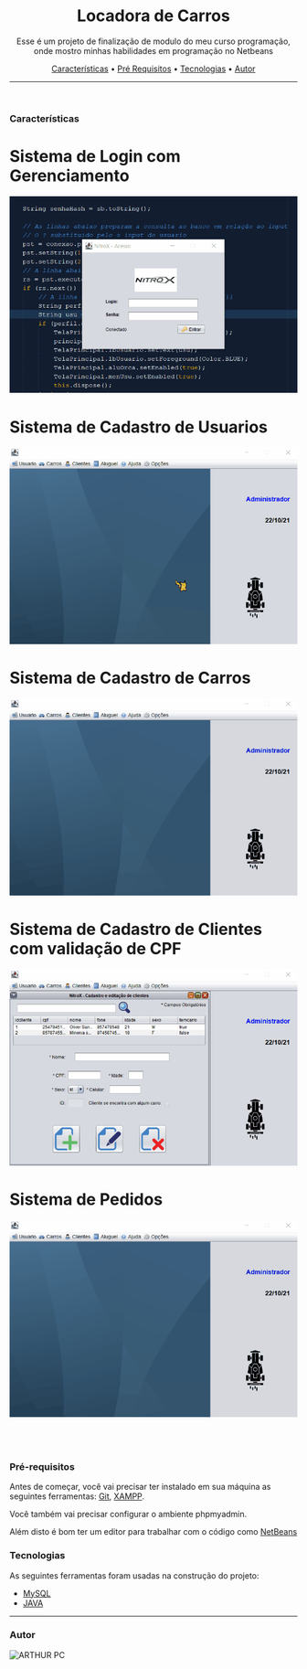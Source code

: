 <h1 align="center">Locadora de Carros</h1>

<p align="center">Esse é um projeto de finalização de modulo do meu curso programação, onde mostro minhas habilidades em programação no Netbeans</p>

<p align="center">
 <a href="#caracteristicas">Características</a> •
 <a href="#pré-requisitos">Pré Requisitos</a> •
 <a href="#tecnologias">Tecnologias</a> •
 <a href="#autor">Autor</a>
</p>

---

<br>


### Características
<h1 align="center">
  <h1>Sistema de Login com Gerenciamento</h1>
  <center>
  <img alt="Lechef" title="Gerencia" src="./github/login.gif" />
  </center>
  <h1>Sistema de Cadastro de Usuarios</h1>
  <center>
  <img alt="Lechef" title="Usuarios" src="./github/cadastroCli.gif" />
  </center>
  <h1>Sistema de Cadastro de Carros</h1>
  <center>
  <img alt="Lechef" title="Carros" src="./github/cadastroCar.gif" />
  </center>
  <h1>Sistema de Cadastro de Clientes com validação de CPF</h1>
  <center>
  <img alt="Lechef" title="Clientes" src="./github/cadastroCliente.gif" />
  </center>
  <h1>Sistema de Pedidos</h1>
  <center>
  <img alt="Lechef" title="Pedidos" src="./github/pedido.gif" />
  </center>

</h1>
<br><br><br>

### Pré-requisitos

Antes de começar, você vai precisar ter instalado em sua máquina as seguintes ferramentas:
[Git](https://git-scm.com), [XAMPP](https://www.apachefriends.org/pt_br/index.html).

Você também vai precisar configurar o ambiente phpmyadmin.

Além disto é bom ter um editor para trabalhar com o código como [NetBeans](https://netbeans.apache.org/)


### Tecnologias

As seguintes ferramentas foram usadas na construção do projeto:

- [MySQL](https://www.mysql.com/)
- [JAVA](https://www.java.com/pt-BR/)

---

### Autor

<img alt="ARTHUR PC" title="ARTHUR PC" src="https://avatars.githubusercontent.com/u/85302795?s=96&v=4" height="100" width="100" />
